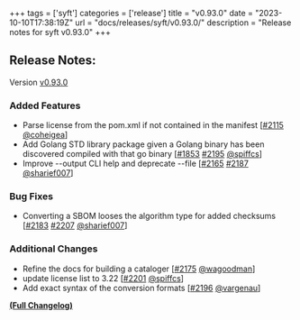 +++
tags = ['syft']
categories = ['release']
title = "v0.93.0"
date = "2023-10-10T17:38:19Z"
url = "docs/releases/syft/v0.93.0/"
description = "Release notes for syft v0.93.0"
+++

## Release Notes:
Version [v0.93.0](https://github.com/anchore/syft/releases/tag/v0.93.0)

### Added Features

- Parse license from the pom.xml if not contained in the manifest [[#2115](https://github.com/anchore/syft/pull/2115) [@coheigea](https://github.com/coheigea)]
- Add Golang STD library package given a Golang binary has been discovered compiled with that go binary [[#1853](https://github.com/anchore/syft/issues/1853) [#2195](https://github.com/anchore/syft/pull/2195) [@spiffcs](https://github.com/spiffcs)]
- Improve --output CLI help and deprecate --file [[#2165](https://github.com/anchore/syft/issues/2165) [#2187](https://github.com/anchore/syft/pull/2187) [@sharief007](https://github.com/sharief007)]

### Bug Fixes

- Converting a SBOM looses the algorithm type for added checksums [[#2183](https://github.com/anchore/syft/issues/2183) [#2207](https://github.com/anchore/syft/pull/2207) [@sharief007](https://github.com/sharief007)]

### Additional Changes

- Refine the docs for building a cataloger [[#2175](https://github.com/anchore/syft/pull/2175) [@wagoodman](https://github.com/wagoodman)]
- update license list to 3.22 [[#2201](https://github.com/anchore/syft/pull/2201) [@spiffcs](https://github.com/spiffcs)]
- Add exact syntax of the conversion formats [[#2196](https://github.com/anchore/syft/pull/2196) [@vargenau](https://github.com/vargenau)]

**[(Full Changelog)](https://github.com/anchore/syft/compare/v0.92.0...v0.93.0)**
